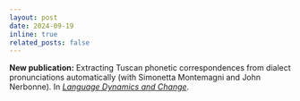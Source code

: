 ```yaml
---
layout: post
date: 2024-09-19
inline: true
related_posts: false
---
```


**New publication:** Extracting Tuscan phonetic correspondences from dialect pronunciations automatically (with Simonetta Montemagni and John Nerbonne). In *[Language Dynamics and Change](https://doi.org/10.1163/22105832-bja10034)*.
